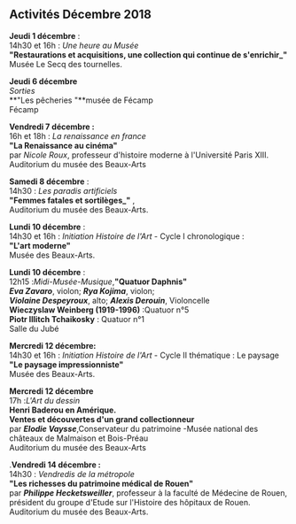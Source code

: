 ## Activités Décembre 2018


**Jeudi 1 décembre** :  
14h30 et 16h : _Une heure au Musée_   
**"Restaurations et acquisitions, une collection qui continue de s'enrichir_"**   
Musée Le Secq des tournelles.  

**Jeudi 6 décembre**  
_Sorties_  
**"Les pêcheries "**musée de Fécamp  
Fécamp

**Vendredi 7 décembre :**  
16h et 18h : _La renaissance en france_   
**"La Renaissance au cinéma"**  
par _Nicole Roux_, professeur d'histoire moderne à l'Université Paris XIII.  
Auditorium du musée des Beaux-Arts

**Samedi 8 décembre** :  
14h30  : _Les paradis artificiels_   
**"Femmes fatales et sortilèges_"** ,  
Auditorium du musée des Beaux-Arts. 

**Lundi 10 décembre** :  
14h30 et 16h : _Initiation Histoire de l'Art_  - Cycle I chronologique :  
**"L'art moderne"**   
Musée des Beaux-Arts.  

**Lundi 10 décembre** :  
12h15 :_Midi-Musée-Musique_,**"Quatuor Daphnis"**  
_**Eva Zavaro**_, violon; _**Rya Kojima**_, violon;  
_**Violaine Despeyroux**_, alto; _**Alexis Derouin**_, Violoncelle  
**Wieczyslaw Weinberg (1919-1996)** :Quatuor n°5  
**Piotr Illitch Tchaikosky** : Quatuor n°1    
 Salle du Jubé

**Mercredi 12 décembre:**  
14h30 et 16h : _Initiation Histoire de l'Art_  - Cycle II thématique : Le paysage   
**"Le paysage impressionniste"**   
Musée des Beaux-Arts.  

**Mercredi 12 décembre**  
17h :_L'Art du dessin_  
**Henri Baderou en Amérique.  
Ventes et découvertes d'un grand collectionneur**  
par **_Elodie Vaysse_**,Conservateur  du patrimoine -Musée national des châteaux de Malmaison et Bois-Préau  
Auditorium du musée des Beaux-Arts

 
.**Vendredi 14 décembre :**  
14h30 : _Vendredis de la métropole_   
**"Les richesses du patrimoine médical de Rouen"**  
par _**Philippe Hecketsweiller**_, professeur à la faculté de Médecine de Rouen, président du groupe d'Etude sur l'Histoire des hôpitaux de Rouen.  
Auditorium du musée des Beaux-Arts.


